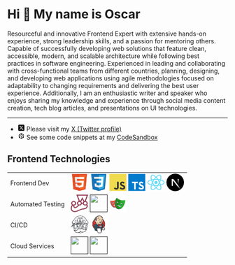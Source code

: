 # Hi 👋 My name is Oscar

Resourceful and innovative Frontend Expert with extensive hands-on experience, strong leadership skills, and a passion for mentoring others. Capable of successfully developing web solutions that feature clean, accessible, modern, and scalable architecture while following best practices in software engineering. Experienced in leading and collaborating with cross-functional teams from different countries, planning, designing, and developing web applications using agile methodologies focused on adaptability to changing requirements and delivering the best user experience. Additionally, I am an enthusiastic writer and speaker who enjoys sharing my knowledge and experience through social media content creation, tech blog articles, and presentations on UI technologies.

----
- <img src="https://github.com/oscarbastoscorella/oscarbastoscorella/blob/main/assets/x.svg" width="16" height="16" /> Please visit my [X (Twitter profile)](https://twitter.com/oscarbastos_web)
- <img src="https://github.com/oscarbastoscorella/oscarbastoscorella/blob/main/assets/codesandbox.svg" width="16" height="16" /> See some code snippets at my [CodeSandbox](https://codesandbox.io/u/oscarbastos)
<h2>Frontend Technologies</h2>
    <table>
      <tr>
        <td>Frontend Dev</td>
        <td>
          <a href="" title="HTML5"
            ><img
              src="https://github.com/devicons/devicon/blob/v2.13.0/icons/html5/html5-original.svg"
              width="40"
              height="40"
          /></a>
          <a href="" title="CSS3"
            ><img
              src="https://github.com/devicons/devicon/blob/v2.13.0/icons/css3/css3-original.svg"
              width="40"
              height="40"
          /></a>
          <a href="" title="JavaScript"
            ><img
              src="https://github.com/devicons/devicon/blob/v2.13.0/icons/javascript/javascript-original.svg"
              width="40"
              height="40"
          /></a>
          <a href="" title="TypeScript"
            ><img
              src="https://github.com/devicons/devicon/blob/v2.13.0/icons/typescript/typescript-original.svg"
              width="40"
              height="40"
          /></a>
          <a href="" title="React"
            ><img
              src="https://github.com/devicons/devicon/blob/v2.13.0/icons/react/react-original.svg"
              width="40"
              height="40"
          /></a>
          <a href="" title="NextJS"
            ><img
              src="https://github.com/devicons/devicon/blob/v2.13.0/icons/nextjs/nextjs-original.svg"
              width="40"
              height="40"
          /></a>
        </td>
      </tr>
      <tr>
        <td>Automated Testing</td>
        <td>
          <a href="" title="Jest"
            ><img
              src="https://github.com/devicons/devicon/blob/v2.13.0/icons/jest/jest-plain.svg"
              width="40"
              height="40"
          /></a>
          <a href="" title="React Testing Library"
            ><img
              src="https://testing-library.com/img/octopus-64x64.png"
              width="40"
              height="40"
          /></a>
          <a href="" title="Playwright"
            ><img
              src="https://github.com/devicons/devicon/blob/master/icons/playwright/playwright-original.svg"
              width="40"
              height="40"
          /></a>
        </td>
      </tr>
      <tr>
        <td>CI/CD</td>
        <td>
          <a href="" title="Travis"
            ><img
              src="https://github.com/devicons/devicon/blob/v2.13.0/icons/travis/travis-plain.svg"
              width="40"
              height="40"
          /></a>
          <a href="" title="Jenkins"
            ><img
              src="https://github.com/devicons/devicon/blob/v2.13.0/icons/jenkins/jenkins-original.svg"
              width="40"
              height="40"
          /></a>
        </td>
      </tr>
      <tr>
        <td>Cloud Services</td>
        <td>
          <a href="" title="AWS"
            ><img
              src="https://www.svgrepo.com/show/448266/aws.svg"
              width="40"
              height="40"
          /></a>
          <a href=""title="Vercel"
            ><img
              src="https://www.svgrepo.com/show/327408/logo-vercel.svg"
              width="40"
              height="40"
          /></a>
        </td>
      </tr>
    </table>
